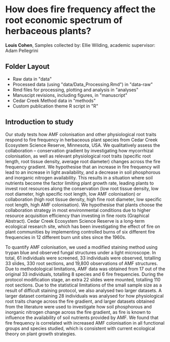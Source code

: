 # How does fire frequency affect the root economic spectrum of herbaceous plants?

**Louis Cohen**, Samples collected by: Ellie Wilding, academic supervisor: Adam Pellegrini

## Folder Layout
- Raw data in "data"
- Processed data (using "data/Data_Processing.Rmd") in "data-raw"
- Rmd files for processing, plotting and analysis in "analyses"
- Manuscipt revisions, including figures, in "manuscript"
- Cedar Creek Method data in "methods"
- Custom publication theme R script in "R"



## Introduction to study
Our study tests how AMF colonisation and other physiological root traits respond to fire frequency in herbaceous plant species from Cedar Creek Ecosystem Science Reserve, Minnesota, USA. We qualitatively assess the collaboration – conservation gradient by investigating how mycorrhizal colonisation, as well as relevant physiological root traits (specific root length, root tissue density, average root diameter) changes across the fire frequency gradient. We hypothesise that an increase in fire frequency will lead to an increase in light availability, and a decrease in soil phosphorous and inorganic nitrogen availability. This results in a situation where soil nutrients become the factor limiting plant growth rate, leading plants to invest root resources along the conservation (low root tissue density, low root diameter, high specific root length, low AMF colonisation) or collaboration (high root tissue density, high fine root diameter, low specific root length, high AMF colonisation). We hypothesise that plants choose the collaboration strategy in most environmental conditions due to higher resource acquisition efficiency than investing in fine roots (Graphical Abstract). Cedar Creek Ecosystem Science Reserve is a long-term ecological research site, which has been investigating the effect of fire on plant communities by implementing controlled burns of six different fire frequencies in 12 different burn unit sites since the 1960s. 

To quantify AMF colonisation, we used a modified staining method using trypan blue and observed fungal structures under a light microscope. In total, 61 individuals were screened, 33 individuals were observed, totalling 33 slides, 330 root sections, and 19,800 observations of AMF structures. Due to methodological limitations, AMF data was obtained from 17 out of the original 33 individuals, totalling 8 species and 6 fire frequencies. During the protocol modification stage, an extra 22 slides were mounted, totalling 110 root sections. Due to the statistical limitations of the small sample size as a result of difficult staining protocol, we also analysed two larger datasets. A larger dataset containing 28 individuals was analysed for how physiological root traits change across the fire gradient, and larger datasets obtained from the literature were used to investigate how soil phosphorous and inorganic nitrogen change across the fire gradient, as fire is known to influence the availability of soil nutrients provided by AMF. We found that fire frequency is correlated with increased AMF colonisation in all functional groups and species studied, which is consistent with current ecological theory on plant growth strategies.
